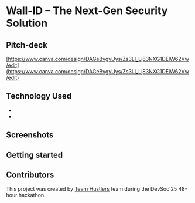 # Wall-ID – The Next-Gen Security Solution

## Pitch-deck

[https://www.canva.com/design/DAGeBvgvUys/Zs3Ll_Lj83NXG1DElW62Vw/edit](https://www.canva.com/design/DAGeBvgvUys/Zs3Ll_Lj83NXG1DElW62Vw/edit)

## Technology Used

-
-

## Screenshots

## Getting started


## Contributors

This project was created by [Team Hustlers](https://github.com/HUSTLERS-WT) team during the DevSoc'25 48-hour hackathon.
